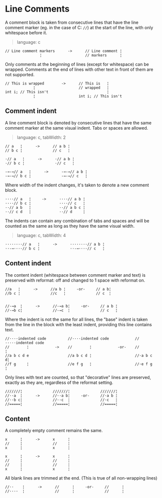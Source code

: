 # Line Comments

A comment block is taken from consecutive lines that have the line comment marker (eg. in
the case of C: `//`) at the start of the line, with only whitespace before it.

> language: c

    // Line comment markers      ->      // Line comment ¦
                    ¦                    // markers      ¦

Only comments at the beginning of lines (except for whitespace) can be wrapped. Comments
at the end of lines with other text in front of them are not supported.

    // This is wrapped        ->      // This is   ¦
                 ¦                    // wrapped   ¦
    int i; // This isn't                           ¦
                 ¦                    int i; // This isn't

## Comment indent

A line comment block is denoted by consecutive lines that have the same comment marker at
the same visual indent. Tabs or spaces are allowed.

> language: c, tabWidth: 2

    // a   ¦      ->      // a b ¦
    // b c ¦              // c   ¦

    ·// a   ¦      ->      ·// a b ¦
    ·// b c ¦              ·// c   ¦

    -→-→// a   ¦      ->      -→-→// a b ¦
    -→-→// b c ¦              -→-→// c   ¦

Where width of the indent changes, it's taken to denote a new comment block.

    ····// a   ¦     ->      ····// a b ¦
    ····// b c ¦             ····// c   ¦
    ··// a b   ¦             ··// a b c ¦
    ··// c d   ¦             ··// d     ¦

The indents can contain any combination of tabs and spaces and will be counted as the same
as long as they have the same visual width.

> language: c, tabWidth: 4

    ········// a   ¦      ->      ········// a b ¦
    ··-→····// b c ¦              ··-→····// c   ¦

## Content indent

The content indent (whitespace between comment marker and text) is preserved with
reformat: off and changed to 1 space with reformat on.

    //a   ¦      ->      //a b ¦     -or-     // a b¦
    //b c ¦              //c   ¦              // c  ¦


    //-→a  ¦      ->      //-→a b¦     -or-     // a b ¦
    //-→b c¦              //-→c  ¦              // c   ¦

Where the indent is not the same for all lines, the "base" indent is taken from the line
in the block with the least indent, providing this line contains text.

    //····indented code          //····indented code            //·····indented code
    //        ¦            ->    //        ¦            -or-    //        ¦
    //a b c d e                  //a b c d ¦                    //·a b c d¦
    //f g     ¦                  //e f g   ¦                    //·e f g  ¦

Only lines with text are counted, so that "decorative" lines are preserved, exactly as
they are, regardless of the reformat setting.

    ///////¦              ///////¦              ///////¦
    //··a  ¦      ->      //··a b¦     -or-     //·a b ¦
    //··b c¦              //··c  ¦              //·c   ¦
    //=====¦              //=====¦              //=====¦

## Content

A completely empty comment remains the same.

    x      ¦      ->      x      ¦
    //     ¦              //     ¦
    x      ¦              x      ¦

    x      ¦      ->      x      ¦
    //     ¦              //     ¦
    //     ¦              //     ¦
    x      ¦              x      ¦

All blank lines are trimmed at the end. (This is true of all non-wrapping lines)

    //··    ¦      ->      //      ¦     -or-     //      ¦
    //····  ¦              //      ¦              //      ¦
